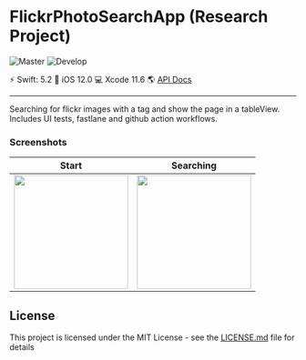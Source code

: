 # FlickrPhotoSearchApp (Research Project)

![Master](https://github.com/MSWagner/flickr-photo-search-app/workflows/Master/badge.svg?branch=master) ![Develop](https://github.com/MSWagner/flickr-photo-search-app/workflows/Develop/badge.svg?branch=develop)

⚡️ Swift: 5.2 📱 iOS 12.0 💻 Xcode 11.6 🌎 [API Docs](https://www.flickr.com/services/api/)

---

Searching for flickr images with a tag and show the page in a tableView. Includes UI tests, fastlane and github action workflows.

### Screenshots

| Start                                                                                                               | Searching                                                                                                           |
| ------------------------------------------------------------------------------------------------------------------- | ------------------------------------------------------------------------------------------------------------------- |
| <img src="https://github.com/MSWagner/flickr-photo-search-app/blob/master/Documentation/Halloween.jpg" width="200"> | <img src="https://github.com/MSWagner/flickr-photo-search-app/blob/master/Documentation/Searching.jpg" width="200"> |

## License

This project is licensed under the MIT License - see the [LICENSE.md](LICENSE.md) file for details
